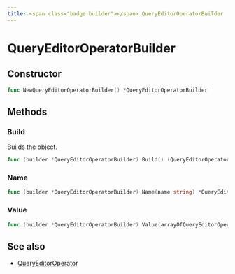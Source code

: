 ```yaml
---
title: <span class="badge builder"></span> QueryEditorOperatorBuilder
---
```

# <span class="badge builder"></span> QueryEditorOperatorBuilder

## Constructor

```go
func NewQueryEditorOperatorBuilder() *QueryEditorOperatorBuilder
```
## Methods

### <span class="badge object-method"></span> Build

Builds the object.

```go
func (builder *QueryEditorOperatorBuilder) Build() (QueryEditorOperator, error)
```

### <span class="badge object-method"></span> Name

```go
func (builder *QueryEditorOperatorBuilder) Name(name string) *QueryEditorOperatorBuilder
```

### <span class="badge object-method"></span> Value

```go
func (builder *QueryEditorOperatorBuilder) Value(arrayOfQueryEditorOperatorType []cloudwatch.QueryEditorOperatorType) *QueryEditorOperatorBuilder
```

## See also

 * <span class="badge object-type-struct"></span> [QueryEditorOperator](./object-QueryEditorOperator.md)
